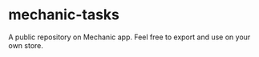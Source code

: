 # mechanic-tasks
A public repository on Mechanic app. Feel free to export and use on your own store. 
